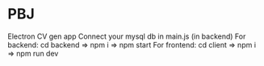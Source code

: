 # PBJ
Electron CV gen app
Connect your mysql db in main.js (in backend)
For backend: cd backend => npm i => npm start
For frontend: cd client => npm i => npm run dev
